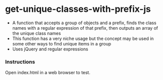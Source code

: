 # get-unique-classes-with-prefix-js
- A function that accepts a group of objects and a prefix, finds the class names with a regular expression of that prefix, then outputs an array of the unique class names
- This function has a very niche usage but the concept may be used in some other ways to find unique items in a group
- Uses jQuery and regular expressions

### Instructions
Open index.html in a web browser to test.